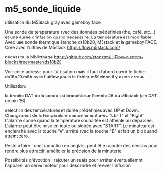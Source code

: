 # m5_sonde_liquide
utilisation du M5Stack gray avec gameboy face

Une sonde de température avec des données prédéfinies (thé, café, etc...) et une durée d'infusion quand nécessaire.
La température est modifiable.
Avec une sonde thermique étanche ds18b20, M5stack et la gameboy FACE.
Créé avec l'uiflow de M5stack https://flow.m5stack.com/

nécessite la bibliothèqe https://github.com/stonatm/UiFlow-custom-blocks/tree/master/ds18b20

Voir cette adresse pour l'utilisation mais il faut d'abord ouvrir le fichier ds18b20.m5b avec l'uiflow pouis le fichier m5f sinon il y a une erreur.


Utilisation:

la broche DAT de la sonde est branché sur l'entrée 26 du M5stack (pin DAT on pin 26)

selection des températures et durée prédéfinies avec UP et Down.
Changement de la température manuellement avec "LEFT" et "Right"
L'alarme sonne quand la température souhaitée est atteinte ou dépassée.
L'alarme peut être mise en route ou stopée avec "START".
Le minuteur est enclenché avec la touche "A", arrêté avec la touche "B" et fait un bip quand atteint zéro.


Reste à faire : 
une traduction en anglais.
peut être rajouter des dessins pour rendre plus attractif.
améliorer la précision de la minuterie.

Possibilités d'évoution :
rajouter un relais pour arrêter éventuellemnt l'appareil
un servo moteur pour descendre et relever l'infusion
